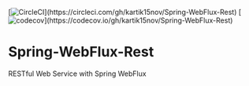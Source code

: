 [![CircleCI](https://circleci.com/gh/kartik15nov/Spring-WebFlux-Rest.svg?style=svg&circle-token="e23eceaea592f2a112682a79e67b402d7a7d715e")](https://circleci.com/gh/kartik15nov/Spring-WebFlux-Rest)
[![codecov](https://codecov.io/gh/kartik15nov/Spring-WebFlux-Rest/branch/master/graph/badge.svg?CODECOV_TOKEN="31687022-1216-4bde-aae2-1e0821d775de")](https://codecov.io/gh/kartik15nov/Spring-WebFlux-Rest)
# Spring-WebFlux-Rest
RESTful Web Service with Spring WebFlux
